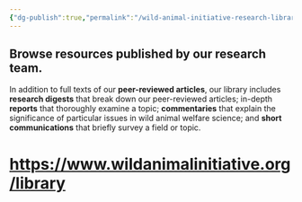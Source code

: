 ```yaml
---
{"dg-publish":true,"permalink":"/wild-animal-initiative-research-library/","tags":["#external_resource","#wild_animals"],"created":"2025-10-23T17:42:47.147+01:00","updated":"2025-10-23T17:42:47.147+01:00"}
---
```



## **Browse resources published by our research team.**

In addition to full texts of our **peer-reviewed articles**, our library includes **research digests** that break down our peer-reviewed articles; in-depth **reports** that thoroughly examine a topic; **commentaries** that explain the significance of particular issues in wild animal welfare science; and **short communications** that briefly survey a field or topic.

# https://www.wildanimalinitiative.org/library